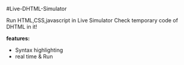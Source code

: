 #Live-DHTML-Simulator

Run HTML,CSS,javascript in Live Simulator Check temporary code of DHTML in it!

**features:**
- Syntax highlighting
- real time & Run


